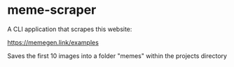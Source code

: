 # meme-scraper
A CLI application that scrapes this website:

https://memegen.link/examples 

Saves the first 10 images into a folder "memes" within the projects directory
